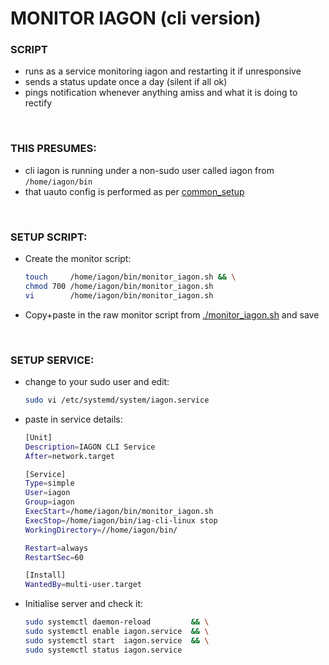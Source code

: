 # MONITOR IAGON (cli version)
### SCRIPT
* runs as a service monitoring iagon and restarting it if unresponsive
* sends a status update once a day (silent if all ok)
* pings notification whenever anything amiss and what it is doing to rectify
<br>

### THIS PRESUMES:
* cli iagon is running under a non-sudo user called iagon from `/home/iagon/bin`
* that uauto config is performed as per [common_setup](../../common_setup)
<br>

### SETUP SCRIPT:
* Create the monitor script:
   ```bash
   touch     /home/iagon/bin/monitor_iagon.sh && \
   chmod 700 /home/iagon/bin/monitor_iagon.sh
   vi        /home/iagon/bin/monitor_iagon.sh
   ```
* Copy+paste in the raw monitor script from [./monitor_iagon.sh](https://raw.githubusercontent.com/bnchk/uauto/main/monitors/monitor_iagon/monitor_iagon.sh) and save
<br>

### SETUP SERVICE:
* change to your sudo user and edit:
   ```bash
   sudo vi /etc/systemd/system/iagon.service
   ```
* paste in service details:
   ```bash
   [Unit]
   Description=IAGON CLI Service
   After=network.target
   
   [Service]
   Type=simple
   User=iagon
   Group=iagon
   ExecStart=/home/iagon/bin/monitor_iagon.sh
   ExecStop=/home/iagon/bin/iag-cli-linux stop
   WorkingDirectory=//home/iagon/bin/
   
   Restart=always
   RestartSec=60
   
   [Install]
   WantedBy=multi-user.target
   ```
* Initialise server and check it:
   ```bash
   sudo systemctl daemon-reload         && \
   sudo systemctl enable iagon.service  && \
   sudo systemctl start  iagon.service  && \
   sudo systemctl status iagon.service
   ```

